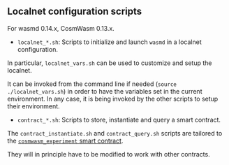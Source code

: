 ## Localnet configuration scripts

For wasmd 0.14.x, CosmWasm 0.13.x.

 - `localnet_*.sh`: Scripts to initialize and launch `wasmd` in a localnet configuration.

In particular, `localnet_vars.sh` can be used to customize and setup the localnet.

It can be invoked from the command line if needed (`source ./localnet_vars.sh`)
in order to have the variables set in the current environment.
In any case, it is being invoked by the other scripts to setup their environment.

 - `contract_*.sh`: Scripts to store, instantiate and query a smart contract.

The `contract_instantiate.sh` and `contract_query.sh` scripts are tailored to the
[`cosmwasm_experiment` smart contract](https://github.com/jstuczyn/cosmwasm_experiment/tree/master/contract).

They will in principle have to be modified to work with other contracts.
